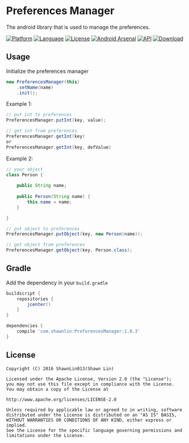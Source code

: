 # Preferences Manager

The android library that is used to manage the preferences.

[![Platform](http://img.shields.io/badge/platform-android-brightgreen.svg?style=flat)](http://developer.android.com/index.html) [![Language](http://img.shields.io/badge/language-java-orange.svg?style=flat)](http://www.oracle.com/technetwork/java/javase/downloads/index.html) [![License](http://img.shields.io/badge/license-apache2.0-lightgrey.svg?style=flat)](http://www.apache.org/licenses/LICENSE-2.0) [![Android Arsenal](https://img.shields.io/badge/Android%20Arsenal-PreferencesManager-green.svg?style=true)](http://android-arsenal.com/details/1/3438) [![API](https://img.shields.io/badge/API-15%2B-blue.svg?style=flat)](https://android-arsenal.com/api?level=15) [![Download](https://api.bintray.com/packages/shawnlin013/maven/PreferencesManager/images/download.svg)](https://bintray.com/shawnlin013/maven/PreferencesManager/_latestVersion)

## Usage

Initialize the preferences manager

```java
new PreferencesManager(this)
    .setName(name)
    .init();
```

Example 1:

```java
// put int to preferences
PreferencesManager.putInt(key, value);

// get int from preferences
PreferencesManager.getInt(key)
or 
PreferencesManager.getInt(key, defValue)
```

Example 2:

```java
// your object
class Person {
    
    public String name;
    
    public Person(String name) {
        this.name = name;
    }

}

// put object to preferences
PreferencesManager.putObject(key, new Person(name));

// get object from preferences
PreferencesManager.getObject(key, Person.class);
```

## Gradle

Add the dependency in your `build.gradle`

```groovy
buildscript {
    repositories {
        jcenter()
    }
}

dependencies {
    compile 'com.shawnlin:PreferencesManager:1.0.3'
}
```

## License

```
Copyright (C) 2016 ShawnLin013(Shawn Lin)

Licensed under the Apache License, Version 2.0 (the "License");
you may not use this file except in compliance with the License.
You may obtain a copy of the License at

http://www.apache.org/licenses/LICENSE-2.0

Unless required by applicable law or agreed to in writing, software
distributed under the License is distributed on an "AS IS" BASIS,
WITHOUT WARRANTIES OR CONDITIONS OF ANY KIND, either express or implied.
See the License for the specific language governing permissions and
limitations under the License.
```